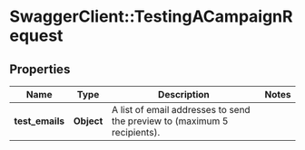 # SwaggerClient::TestingACampaignRequest

## Properties
Name | Type | Description | Notes
------------ | ------------- | ------------- | -------------
**test_emails** | **Object** | A list of email addresses to send the preview to (maximum 5 recipients). | 


